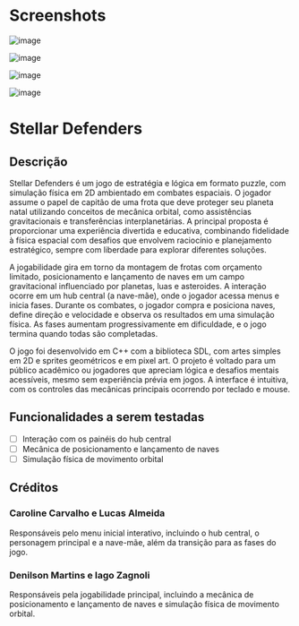 # Screenshots
![image](https://github.com/user-attachments/assets/75532a88-dba0-44f9-9941-c186d7b14fa1)

![image](https://github.com/user-attachments/assets/92c0d9d7-5d16-46fa-830e-35cf520874d7)

![image](https://github.com/user-attachments/assets/417bb5b1-7ff2-495c-be5c-72a6f27a0aea)

![image](https://github.com/user-attachments/assets/d2941330-4c61-4379-85ab-39ea002ae93e)

# Stellar Defenders

## Descrição
Stellar Defenders é um jogo de estratégia e lógica em formato puzzle, com simulação física em 2D ambientado em combates espaciais. O jogador assume o papel de capitão de uma frota que deve proteger seu planeta natal utilizando conceitos de mecânica orbital, como assistências gravitacionais e transferências interplanetárias. A principal proposta é proporcionar uma experiência divertida e educativa, combinando fidelidade à física espacial com desafios que envolvem raciocínio e planejamento estratégico, sempre com liberdade para explorar diferentes soluções.

A jogabilidade gira em torno da montagem de frotas com orçamento limitado, posicionamento e lançamento de naves em um campo gravitacional influenciado por planetas, luas e asteroides. A interação ocorre em um hub central (a nave-mãe), onde o jogador acessa menus e inicia fases. Durante os combates, o jogador compra e posiciona naves, define direção e velocidade e observa os resultados em uma simulação física. As fases aumentam progressivamente em dificuldade, e o jogo termina quando todas são completadas.

O jogo foi desenvolvido em C++ com a biblioteca SDL, com artes simples em 2D e sprites geométricos e em pixel art. O projeto é voltado para um público acadêmico ou jogadores que apreciam lógica e desafios mentais acessíveis, mesmo sem experiência prévia em jogos. A interface é intuitiva, com os controles das mecânicas principais ocorrendo por teclado e mouse.

[//]: # (e conta com trilha sonora espacial e efeitos sonoros temáticos)

## Funcionalidades a serem testadas
- [ ] Interação com os painéis do hub central
- [ ] Mecânica de posicionamento e lançamento de naves
- [ ] Simulação física de movimento orbital

## Créditos
### Caroline Carvalho e Lucas Almeida
Responsáveis pelo menu inicial interativo, incluindo o hub central, o personagem principal e a nave-mãe, além da transição para as fases do jogo.

### Denilson Martins e Iago Zagnoli
Responsáveis pela jogabilidade principal, incluindo a mecânica de posicionamento e lançamento de naves e simulação física de movimento orbital.
